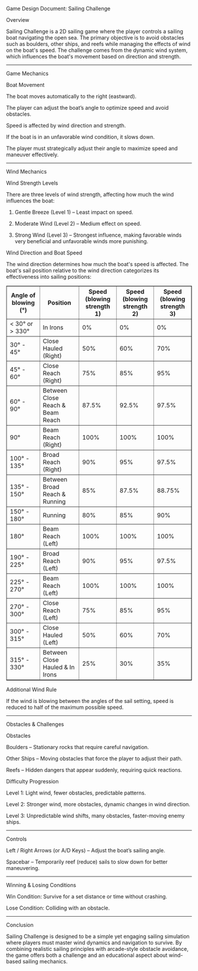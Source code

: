 Game Design Document: Sailing Challenge

Overview

Sailing Challenge is a 2D sailing game where the player controls a sailing boat navigating the open sea. The primary objective is to avoid obstacles such as boulders, other ships, and reefs while managing the effects of wind on the boat's speed. The challenge comes from the dynamic wind system, which influences the boat's movement based on direction and strength.


---

Game Mechanics

Boat Movement

The boat moves automatically to the right (eastward).

The player can adjust the boat’s angle to optimize speed and avoid obstacles.

Speed is affected by wind direction and strength.

If the boat is in an unfavorable wind condition, it slows down.

The player must strategically adjust their angle to maximize speed and maneuver effectively.



---

Wind Mechanics

Wind Strength Levels

There are three levels of wind strength, affecting how much the wind influences the boat:

1. Gentle Breeze (Level 1) – Least impact on speed.


2. Moderate Wind (Level 2) – Medium effect on speed.


3. Strong Wind (Level 3) – Strongest influence, making favorable winds very beneficial and unfavorable winds more punishing.



Wind Direction and Boat Speed

The wind direction determines how much the boat's speed is affected. The boat's sail position relative to the wind direction categorizes its effectiveness into sailing positions:
<table border="1">
  <tr>
    <th>Angle of blowing (°)</th>
    <th>Position</th>
    <th>Speed (blowing strength 1)</th>
    <th>Speed (blowing strength 2)</th>
    <th>Speed (blowing strength 3)</th>
  </tr>
  <tr>
    <td>&lt; 30° or &gt; 330°</td>
    <td>In Irons</td>
    <td>0%</td>
    <td>0%</td>
    <td>0%</td>
  </tr>
  <tr>
    <td>30° - 45°</td>
    <td>Close Hauled (Right)</td>
    <td>50%</td>
    <td>60%</td>
    <td>70%</td>
  </tr>
  <tr>
    <td>45° - 60°</td>
    <td>Close Reach (Right)</td>
    <td>75%</td>
    <td>85%</td>
    <td>95%</td>
  </tr>
  <tr>
    <td>60° - 90°</td>
    <td>Between Close Reach & Beam Reach</td>
    <td>87.5%</td>
    <td>92.5%</td>
    <td>97.5%</td>
  </tr>
  <tr>
    <td>90°</td>
    <td>Beam Reach (Right)</td>
    <td>100%</td>
    <td>100%</td>
    <td>100%</td>
  </tr>
  <tr>
    <td>100° - 135°</td>
    <td>Broad Reach (Right)</td>
    <td>90%</td>
    <td>95%</td>
    <td>97.5%</td>
  </tr>
  <tr>
    <td>135° - 150°</td>
    <td>Between Broad Reach & Running</td>
    <td>85%</td>
    <td>87.5%</td>
    <td>88.75%</td>
  </tr>
  <tr>
    <td>150° - 180°</td>
    <td>Running</td>
    <td>80%</td>
    <td>85%</td>
    <td>90%</td>
  </tr>
  <tr>
    <td>180°</td>
    <td>Beam Reach (Left)</td>
    <td>100%</td>
    <td>100%</td>
    <td>100%</td>
  </tr>
  <tr>
    <td>190° - 225°</td>
    <td>Broad Reach (Left)</td>
    <td>90%</td>
    <td>95%</td>
    <td>97.5%</td>
  </tr>
  <tr>
    <td>225° - 270°</td>
    <td>Beam Reach (Left)</td>
    <td>100%</td>
    <td>100%</td>
    <td>100%</td>
  </tr>
  <tr>
    <td>270° - 300°</td>
    <td>Close Reach (Left)</td>
    <td>75%</td>
    <td>85%</td>
    <td>95%</td>
  </tr>
  <tr>
    <td>300° - 315°</td>
    <td>Close Hauled (Left)</td>
    <td>50%</td>
    <td>60%</td>
    <td>70%</td>
  </tr>
  <tr>
    <td>315° - 330°</td>
    <td>Between Close Hauled & In Irons</td>
    <td>25%</td>
    <td>30%</td>
    <td>35%</td>
  </tr>
</table>
Additional Wind Rule

If the wind is blowing between the angles of the sail setting, speed is reduced to half of the maximum possible speed.



---

Obstacles & Challenges

Obstacles

Boulders – Stationary rocks that require careful navigation.

Other Ships – Moving obstacles that force the player to adjust their path.

Reefs – Hidden dangers that appear suddenly, requiring quick reactions.


Difficulty Progression

Level 1: Light wind, fewer obstacles, predictable patterns.

Level 2: Stronger wind, more obstacles, dynamic changes in wind direction.

Level 3: Unpredictable wind shifts, many obstacles, faster-moving enemy ships.



---

Controls

Left / Right Arrows (or A/D Keys) – Adjust the boat’s sailing angle.

Spacebar – Temporarily reef (reduce) sails to slow down for better maneuvering.



---

Winning & Losing Conditions

Win Condition: Survive for a set distance or time without crashing.

Lose Condition: Colliding with an obstacle.



---

Conclusion

Sailing Challenge is designed to be a simple yet engaging sailing simulation where players must master wind dynamics and navigation to survive. By combining realistic sailing principles with arcade-style obstacle avoidance, the game offers both a challenge and an educational aspect about wind-based sailing mechanics.

